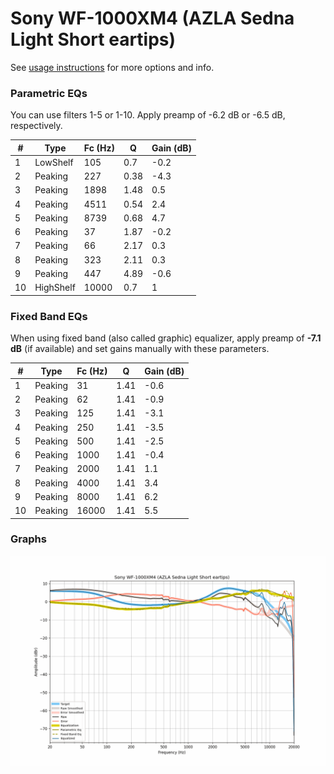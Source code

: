 # Sony WF-1000XM4 (AZLA Sedna Light Short eartips)
See [usage instructions](https://github.com/jaakkopasanen/AutoEq#usage) for more options and info.

### Parametric EQs
You can use filters 1-5 or 1-10. Apply preamp of -6.2 dB or -6.5 dB, respectively.

|   # | Type      |   Fc (Hz) |    Q |   Gain (dB) |
|-----|-----------|-----------|------|-------------|
|   1 | LowShelf  |       105 | 0.7  |        -0.2 |
|   2 | Peaking   |       227 | 0.38 |        -4.3 |
|   3 | Peaking   |      1898 | 1.48 |         0.5 |
|   4 | Peaking   |      4511 | 0.54 |         2.4 |
|   5 | Peaking   |      8739 | 0.68 |         4.7 |
|   6 | Peaking   |        37 | 1.87 |        -0.2 |
|   7 | Peaking   |        66 | 2.17 |         0.3 |
|   8 | Peaking   |       323 | 2.11 |         0.3 |
|   9 | Peaking   |       447 | 4.89 |        -0.6 |
|  10 | HighShelf |     10000 | 0.7  |         1   |

### Fixed Band EQs
When using fixed band (also called graphic) equalizer, apply preamp of **-7.1 dB** (if available) and set gains manually with these parameters.

|   # | Type    |   Fc (Hz) |    Q |   Gain (dB) |
|-----|---------|-----------|------|-------------|
|   1 | Peaking |        31 | 1.41 |        -0.6 |
|   2 | Peaking |        62 | 1.41 |        -0.9 |
|   3 | Peaking |       125 | 1.41 |        -3.1 |
|   4 | Peaking |       250 | 1.41 |        -3.5 |
|   5 | Peaking |       500 | 1.41 |        -2.5 |
|   6 | Peaking |      1000 | 1.41 |        -0.4 |
|   7 | Peaking |      2000 | 1.41 |         1.1 |
|   8 | Peaking |      4000 | 1.41 |         3.4 |
|   9 | Peaking |      8000 | 1.41 |         6.2 |
|  10 | Peaking |     16000 | 1.41 |         5.5 |

### Graphs
![](./Sony%20WF-1000XM4%20(AZLA%20Sedna%20Light%20Short%20eartips).png)
